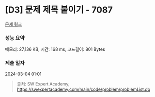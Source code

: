 # [D3] 문제 제목 붙이기 - 7087 

[문제 링크](https://swexpertacademy.com/main/code/problem/problemDetail.do?contestProbId=AWkIdD46A5EDFAXC) 

### 성능 요약

메모리: 27,136 KB, 시간: 168 ms, 코드길이: 801 Bytes

### 제출 일자

2024-03-04 01:01



> 출처: SW Expert Academy, https://swexpertacademy.com/main/code/problem/problemList.do